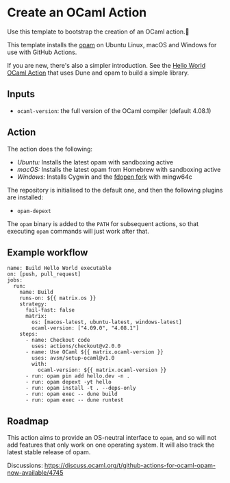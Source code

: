 # Create an OCaml Action 

Use this template to bootstrap the creation of an OCaml action.:rocket:

This template installs the [opam](https://opam.ocaml.org) on Ubuntu Linux,
macOS and Windows for use with GitHub Actions.

If you are new, there's also a simpler introduction.  See the [Hello World
OCaml Action](https://github.com/avsm/hello-world-action-ocaml) that uses Dune
and opam to build a simple library.

## Inputs

- `ocaml-version`: the full version of the OCaml compiler (default 4.08.1)

## Action

The action does the following:

- *Ubuntu:* Installs the latest opam with sandboxing active
- *macOS:* Installs the latest opam from Homebrew with sandboxing active
- *Windows:* Installs Cygwin and the [fdopen fork](https://fdopen.github.io/opam-repository-mingw/) with mingw64c

The repository is initialised to the default one, and then the following plugins are installed:
- `opam-depext`

The `opam` binary is added to the `PATH` for subsequent actions, so that
executing `opam` commands will just work after that.

## Example workflow


```
name: Build Hello World executable
on: [push, pull_request]
jobs:
  run:
    name: Build
    runs-on: ${{ matrix.os }}
    strategy:
      fail-fast: false
      matrix:
        os: [macos-latest, ubuntu-latest, windows-latest]
        ocaml-version: ["4.09.0", "4.08.1"]
    steps:
      - name: Checkout code
        uses: actions/checkout@v2.0.0
      - name: Use OCaml ${{ matrix.ocaml-version }}
        uses: avsm/setup-ocaml@v1.0
        with:
          ocaml-version: ${{ matrix.ocaml-version }}
      - run: opam pin add hello.dev -n .
      - run: opam depext -yt hello
      - run: opam install -t . --deps-only
      - run: opam exec -- dune build
      - run: opam exec -- dune runtest
```

## Roadmap

This action aims to provide an OS-neutral interface to `opam`, and so
will not add features that only work on one operating system.  It will
also track the latest stable release of opam.

Discussions: https://discuss.ocaml.org/t/github-actions-for-ocaml-opam-now-available/4745

